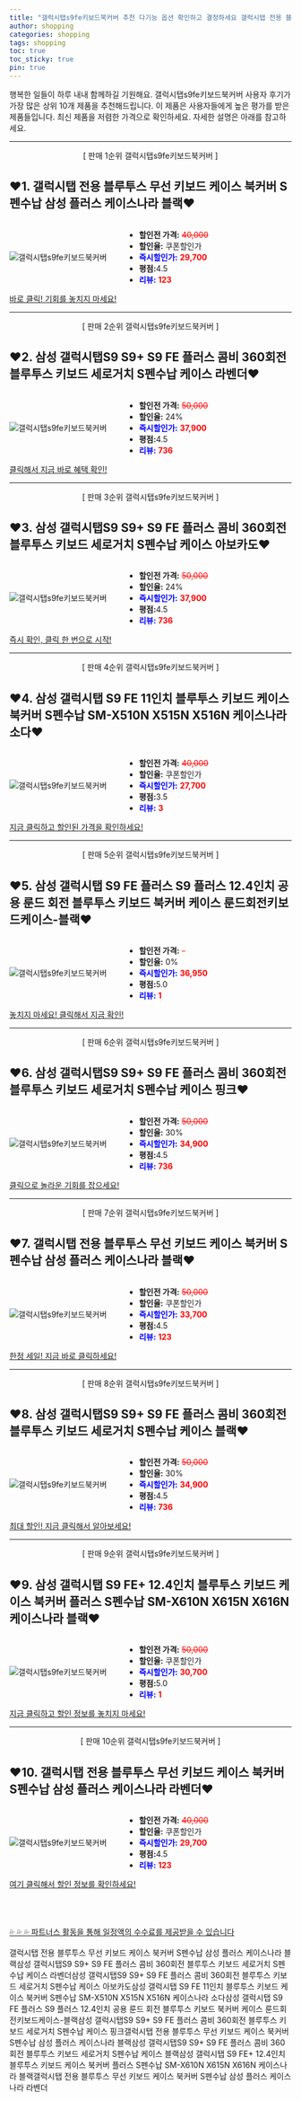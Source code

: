```yaml
---
title: "갤럭시탭s9fe키보드북커버 추천 다기능 옵션 확인하고 결정하세요 갤럭시탭 전용 블루투스 무선 키보드"
author: shopping
categories: shopping
tags: shopping
toc: true
toc_sticky: true
pin: true
---
```

행복한 일들이 하루 내내 함께하길 기원해요.  갤럭시탭s9fe키보드북커버 사용자 후기가 가장 많은 상위 10개 제품을 추천해드립니다. 이 제품은 사용자들에게 높은 평가를 받은 제품들입니다. 최신 제품을 저렴한 가격으로 확인하세요. 자세한 설명은 아래를 참고하세요.

---
<p class="toplist" style="margin: 0 auto; display: block; width: fit-content;">[ 판매 1순위 갤럭시탭s9fe키보드북커버 ]</p>

<h2><strong>❤️1. 갤럭시탭 전용 블루투스 무선 키보드 케이스 북커버 S펜수납 삼성 플러스 케이스나라 블랙❤️</strong></h2>

<div style="display: flex; align-items: center;">
    <div style="flex: 0.4;">
        <img src="https://thumbnail10.coupangcdn.com/thumbnails/remote/230x230ex/image/vendor_inventory/8ea9/0dd96263d1449b8d6e32efcc440f9b31145e7f662a3e6148f6adff6da01c.jpg" alt="갤럭시탭s9fe키보드북커버" style="max-width: 100%;">
    </div>
    <div style="flex: 0.6; margin-left: 10px;">
        <ul>
            <li><strong>할인전 가격:</strong> <del style="color: red;">40,000</del></li>
            <li><strong>할인율:</strong> 쿠폰할인가</li>
            <li><span style='color:blue'><strong>즉시할인가:</strong></span> <span style='color:red'><strong>29,700</strong></span></li>
            <li><strong>평점:</strong>4.5</li>
            <li><span style='color:blue'><strong>리뷰:</strong></span> <span style='color:red'><strong>123</strong></span></li>
        </ul>
    </div>
</div>
<div class="center">
    <a href="https://William4Davisa.github.io?lptag=AF9450613&subid=githubio&pageKey=7978199153&traceid=V0-153&itemId=22124955575&vendorItemId=89171803571" class="myButton">
        바로 클릭! 기회를 놓치지 마세요!
    </a>
</div>


---
<p class="toplist" style="margin: 0 auto; display: block; width: fit-content;">[ 판매 2순위 갤럭시탭s9fe키보드북커버 ]</p>

<h2><strong>❤️2. 삼성 갤럭시탭S9 S9+ S9 FE 플러스 콤비 360회전 블루투스 키보드 세로거치 S펜수납 케이스 라벤더❤️</strong></h2>

<div style="display: flex; align-items: center;">
    <div style="flex: 0.4;">
        <img src="https://thumbnail10.coupangcdn.com/thumbnails/remote/230x230ex/image/vendor_inventory/69e2/4a8e7beadf0d6218981c357814b0a93e042f16274614eee2181c944bd1a1.jpg" alt="갤럭시탭s9fe키보드북커버" style="max-width: 100%;">
    </div>
    <div style="flex: 0.6; margin-left: 10px;">
        <ul>
            <li><strong>할인전 가격:</strong> <del style="color: red;">50,000</del></li>
            <li><strong>할인율:</strong> 24%</li>
            <li><span style='color:blue'><strong>즉시할인가:</strong></span> <span style='color:red'><strong>37,900</strong></span></li>
            <li><strong>평점:</strong>4.5</li>
            <li><span style='color:blue'><strong>리뷰:</strong></span> <span style='color:red'><strong>736</strong></span></li>
        </ul>
    </div>
</div>
<div class="center">
    <a href="https://William4Davisa.github.io?lptag=AF9450613&subid=githubio&pageKey=7678033193&traceid=V0-153&itemId=20831345182&vendorItemId=87899471488" class="myButton">
        클릭해서 지금 바로 혜택 확인!
    </a>
</div>


---
<p class="toplist" style="margin: 0 auto; display: block; width: fit-content;">[ 판매 3순위 갤럭시탭s9fe키보드북커버 ]</p>

<h2><strong>❤️3. 삼성 갤럭시탭S9 S9+ S9 FE 플러스 콤비 360회전 블루투스 키보드 세로거치 S펜수납 케이스 아보카도❤️</strong></h2>

<div style="display: flex; align-items: center;">
    <div style="flex: 0.4;">
        <img src="https://thumbnail10.coupangcdn.com/thumbnails/remote/230x230ex/image/vendor_inventory/7a9b/62ff1effef74b26f7844ed08d232b8cd84c4baa8e825756c9aa2decfaa1a.jpg" alt="갤럭시탭s9fe키보드북커버" style="max-width: 100%;">
    </div>
    <div style="flex: 0.6; margin-left: 10px;">
        <ul>
            <li><strong>할인전 가격:</strong> <del style="color: red;">50,000</del></li>
            <li><strong>할인율:</strong> 24%</li>
            <li><span style='color:blue'><strong>즉시할인가:</strong></span> <span style='color:red'><strong>37,900</strong></span></li>
            <li><strong>평점:</strong>4.5</li>
            <li><span style='color:blue'><strong>리뷰:</strong></span> <span style='color:red'><strong>736</strong></span></li>
        </ul>
    </div>
</div>
<div class="center">
    <a href="https://William4Davisa.github.io?lptag=AF9450613&subid=githubio&pageKey=7678033193&traceid=V0-153&itemId=20831345196&vendorItemId=87899471480" class="myButton">
        즉시 확인, 클릭 한 번으로 시작!
    </a>
</div>


---
<p class="toplist" style="margin: 0 auto; display: block; width: fit-content;">[ 판매 4순위 갤럭시탭s9fe키보드북커버 ]</p>

<h2><strong>❤️4. 삼성 갤럭시탭 S9 FE 11인치 블루투스 키보드 케이스 북커버 S펜수납 SM-X510N X515N X516N 케이스나라 소다❤️</strong></h2>

<div style="display: flex; align-items: center;">
    <div style="flex: 0.4;">
        <img src="https://thumbnail7.coupangcdn.com/thumbnails/remote/230x230ex/image/vendor_inventory/1407/bcb62f4c53f0a9c98aaed8258b980e31832d515c77f5cbbdf92001470b82.jpg" alt="갤럭시탭s9fe키보드북커버" style="max-width: 100%;">
    </div>
    <div style="flex: 0.6; margin-left: 10px;">
        <ul>
            <li><strong>할인전 가격:</strong> <del style="color: red;">40,000</del></li>
            <li><strong>할인율:</strong> 쿠폰할인가</li>
            <li><span style='color:blue'><strong>즉시할인가:</strong></span> <span style='color:red'><strong>27,700</strong></span></li>
            <li><strong>평점:</strong>3.5</li>
            <li><span style='color:blue'><strong>리뷰:</strong></span> <span style='color:red'><strong>3</strong></span></li>
        </ul>
    </div>
</div>
<div class="center">
    <a href="https://William4Davisa.github.io?lptag=AF9450613&subid=githubio&pageKey=7993806215&traceid=V0-153&itemId=22228375442&vendorItemId=89274287407" class="myButton">
        지금 클릭하고 할인된 가격을 확인하세요!
    </a>
</div>


---
<p class="toplist" style="margin: 0 auto; display: block; width: fit-content;">[ 판매 5순위 갤럭시탭s9fe키보드북커버 ]</p>

<h2><strong>❤️5. 삼성 갤럭시탭 S9 FE 플러스 S9 플러스 12.4인치 공용 룬드 회전 블루투스 키보드 북커버 케이스 룬드회전키보드케이스-블랙❤️</strong></h2>

<div style="display: flex; align-items: center;">
    <div style="flex: 0.4;">
        <img src="https://thumbnail6.coupangcdn.com/thumbnails/remote/230x230ex/image/vendor_inventory/9c46/4d7e8facbb2efc7430455eb92be69aadc28faefc687346cf22f245838d62.jpg" alt="갤럭시탭s9fe키보드북커버" style="max-width: 100%;">
    </div>
    <div style="flex: 0.6; margin-left: 10px;">
        <ul>
            <li><strong>할인전 가격:</strong> <del style="color: red;">-</del></li>
            <li><strong>할인율:</strong> 0%</li>
            <li><span style='color:blue'><strong>즉시할인가:</strong></span> <span style='color:red'><strong>36,950</strong></span></li>
            <li><strong>평점:</strong>5.0</li>
            <li><span style='color:blue'><strong>리뷰:</strong></span> <span style='color:red'><strong>1</strong></span></li>
        </ul>
    </div>
</div>
<div class="center">
    <a href="https://William4Davisa.github.io?lptag=AF9450613&subid=githubio&pageKey=8130876718&traceid=V0-153&itemId=23090306835&vendorItemId=90123739577" class="myButton">
        놓치지 마세요! 클릭해서 지금 확인!
    </a>
</div>


---
<p class="toplist" style="margin: 0 auto; display: block; width: fit-content;">[ 판매 6순위 갤럭시탭s9fe키보드북커버 ]</p>

<h2><strong>❤️6. 삼성 갤럭시탭S9 S9+ S9 FE 플러스 콤비 360회전 블루투스 키보드 세로거치 S펜수납 케이스 핑크❤️</strong></h2>

<div style="display: flex; align-items: center;">
    <div style="flex: 0.4;">
        <img src="https://thumbnail6.coupangcdn.com/thumbnails/remote/230x230ex/image/vendor_inventory/2839/3828e7406cacb339d7a46c453cbc64be41019a4afcac64d3079bbf438bd2.jpg" alt="갤럭시탭s9fe키보드북커버" style="max-width: 100%;">
    </div>
    <div style="flex: 0.6; margin-left: 10px;">
        <ul>
            <li><strong>할인전 가격:</strong> <del style="color: red;">50,000</del></li>
            <li><strong>할인율:</strong> 30%</li>
            <li><span style='color:blue'><strong>즉시할인가:</strong></span> <span style='color:red'><strong>34,900</strong></span></li>
            <li><strong>평점:</strong>4.5</li>
            <li><span style='color:blue'><strong>리뷰:</strong></span> <span style='color:red'><strong>736</strong></span></li>
        </ul>
    </div>
</div>
<div class="center">
    <a href="https://William4Davisa.github.io?lptag=AF9450613&subid=githubio&pageKey=7678033193&traceid=V0-153&itemId=20831345177&vendorItemId=87899471398" class="myButton">
        클릭으로 놀라운 기회를 잡으세요!
    </a>
</div>


---
<p class="toplist" style="margin: 0 auto; display: block; width: fit-content;">[ 판매 7순위 갤럭시탭s9fe키보드북커버 ]</p>

<h2><strong>❤️7. 갤럭시탭 전용 블루투스 무선 키보드 케이스 북커버 S펜수납 삼성 플러스 케이스나라 블랙❤️</strong></h2>

<div style="display: flex; align-items: center;">
    <div style="flex: 0.4;">
        <img src="https://thumbnail6.coupangcdn.com/thumbnails/remote/230x230ex/image/vendor_inventory/2ae1/c86b2c3cd314c747b83a71e23d7cbc72e5ff9169a90aea0836558b38bcc9.jpg" alt="갤럭시탭s9fe키보드북커버" style="max-width: 100%;">
    </div>
    <div style="flex: 0.6; margin-left: 10px;">
        <ul>
            <li><strong>할인전 가격:</strong> <del style="color: red;">50,000</del></li>
            <li><strong>할인율:</strong> 쿠폰할인가</li>
            <li><span style='color:blue'><strong>즉시할인가:</strong></span> <span style='color:red'><strong>33,700</strong></span></li>
            <li><strong>평점:</strong>4.5</li>
            <li><span style='color:blue'><strong>리뷰:</strong></span> <span style='color:red'><strong>123</strong></span></li>
        </ul>
    </div>
</div>
<div class="center">
    <a href="https://William4Davisa.github.io?lptag=AF9450613&subid=githubio&pageKey=7978199153&traceid=V0-153&itemId=22124955568&vendorItemId=89171803370" class="myButton">
        한정 세일! 지금 바로 클릭하세요!
    </a>
</div>


---
<p class="toplist" style="margin: 0 auto; display: block; width: fit-content;">[ 판매 8순위 갤럭시탭s9fe키보드북커버 ]</p>

<h2><strong>❤️8. 삼성 갤럭시탭S9 S9+ S9 FE 플러스 콤비 360회전 블루투스 키보드 세로거치 S펜수납 케이스 블랙❤️</strong></h2>

<div style="display: flex; align-items: center;">
    <div style="flex: 0.4;">
        <img src="https://thumbnail10.coupangcdn.com/thumbnails/remote/230x230ex/image/vendor_inventory/0262/03466ea1e795fc76948d8941f4427e19812fd780a0a8cf4d1fe8ca4ff6f0.jpg" alt="갤럭시탭s9fe키보드북커버" style="max-width: 100%;">
    </div>
    <div style="flex: 0.6; margin-left: 10px;">
        <ul>
            <li><strong>할인전 가격:</strong> <del style="color: red;">50,000</del></li>
            <li><strong>할인율:</strong> 30%</li>
            <li><span style='color:blue'><strong>즉시할인가:</strong></span> <span style='color:red'><strong>34,900</strong></span></li>
            <li><strong>평점:</strong>4.5</li>
            <li><span style='color:blue'><strong>리뷰:</strong></span> <span style='color:red'><strong>736</strong></span></li>
        </ul>
    </div>
</div>
<div class="center">
    <a href="https://William4Davisa.github.io?lptag=AF9450613&subid=githubio&pageKey=7678033193&traceid=V0-153&itemId=20831345195&vendorItemId=87899471551" class="myButton">
        최대 할인! 지금 클릭해서 알아보세요!
    </a>
</div>


---
<p class="toplist" style="margin: 0 auto; display: block; width: fit-content;">[ 판매 9순위 갤럭시탭s9fe키보드북커버 ]</p>

<h2><strong>❤️9. 삼성 갤럭시탭 S9 FE+ 12.4인치 블루투스 키보드 케이스 북커버 플러스 S펜수납 SM-X610N X615N X616N 케이스나라 블랙❤️</strong></h2>

<div style="display: flex; align-items: center;">
    <div style="flex: 0.4;">
        <img src="https://thumbnail10.coupangcdn.com/thumbnails/remote/230x230ex/image/vendor_inventory/9175/66222f71641a1cd3facf034a9ebbda4138de2f07b76ad6b70d563b81d865.jpg" alt="갤럭시탭s9fe키보드북커버" style="max-width: 100%;">
    </div>
    <div style="flex: 0.6; margin-left: 10px;">
        <ul>
            <li><strong>할인전 가격:</strong> <del style="color: red;">50,000</del></li>
            <li><strong>할인율:</strong> 쿠폰할인가</li>
            <li><span style='color:blue'><strong>즉시할인가:</strong></span> <span style='color:red'><strong>30,700</strong></span></li>
            <li><strong>평점:</strong>5.0</li>
            <li><span style='color:blue'><strong>리뷰:</strong></span> <span style='color:red'><strong>1</strong></span></li>
        </ul>
    </div>
</div>
<div class="center">
    <a href="https://William4Davisa.github.io?lptag=AF9450613&subid=githubio&pageKey=7993823808&traceid=V0-153&itemId=22228510376&vendorItemId=89274421651" class="myButton">
        지금 클릭하고 할인 정보를 놓치지 마세요!
    </a>
</div>


---
<p class="toplist" style="margin: 0 auto; display: block; width: fit-content;">[ 판매 10순위 갤럭시탭s9fe키보드북커버 ]</p>

<h2><strong>❤️10. 갤럭시탭 전용 블루투스 무선 키보드 케이스 북커버 S펜수납 삼성 플러스 케이스나라 라벤더❤️</strong></h2>

<div style="display: flex; align-items: center;">
    <div style="flex: 0.4;">
        <img src="https://thumbnail6.coupangcdn.com/thumbnails/remote/230x230ex/image/vendor_inventory/30dc/8643dabf24e7aa248ab854ece61dbfd7b8a5115c18f1b1b2623c733629f7.jpg" alt="갤럭시탭s9fe키보드북커버" style="max-width: 100%;">
    </div>
    <div style="flex: 0.6; margin-left: 10px;">
        <ul>
            <li><strong>할인전 가격:</strong> <del style="color: red;">40,000</del></li>
            <li><strong>할인율:</strong> 쿠폰할인가</li>
            <li><span style='color:blue'><strong>즉시할인가:</strong></span> <span style='color:red'><strong>29,700</strong></span></li>
            <li><strong>평점:</strong>4.5</li>
            <li><span style='color:blue'><strong>리뷰:</strong></span> <span style='color:red'><strong>123</strong></span></li>
        </ul>
    </div>
</div>
<div class="center">
    <a href="https://William4Davisa.github.io?lptag=AF9450613&subid=githubio&pageKey=7978199153&traceid=V0-153&itemId=22124955576&vendorItemId=89171803725" class="myButton">
        여기 클릭해서 할인 정보를 확인하세요!
    </a>
</div>

<br><br><br>[💦 💦 💦 파트너스 활동을 통해 일정액의 수수료를 제공받을 수 있습니다](https://link.coupang.com/a/bcpT2c)<br><br>갤럭시탭 전용 블루투스 무선 키보드 케이스 북커버 S펜수납 삼성 플러스 케이스나라 블랙삼성 갤럭시탭S9 S9+ S9 FE 플러스 콤비 360회전 블루투스 키보드 세로거치 S펜수납 케이스 라벤더삼성 갤럭시탭S9 S9+ S9 FE 플러스 콤비 360회전 블루투스 키보드 세로거치 S펜수납 케이스 아보카도삼성 갤럭시탭 S9 FE 11인치 블루투스 키보드 케이스 북커버 S펜수납 SM-X510N X515N X516N 케이스나라 소다삼성 갤럭시탭 S9 FE 플러스 S9 플러스 12.4인치 공용 룬드 회전 블루투스 키보드 북커버 케이스 룬드회전키보드케이스-블랙삼성 갤럭시탭S9 S9+ S9 FE 플러스 콤비 360회전 블루투스 키보드 세로거치 S펜수납 케이스 핑크갤럭시탭 전용 블루투스 무선 키보드 케이스 북커버 S펜수납 삼성 플러스 케이스나라 블랙삼성 갤럭시탭S9 S9+ S9 FE 플러스 콤비 360회전 블루투스 키보드 세로거치 S펜수납 케이스 블랙삼성 갤럭시탭 S9 FE+ 12.4인치 블루투스 키보드 케이스 북커버 플러스 S펜수납 SM-X610N X615N X616N 케이스나라 블랙갤럭시탭 전용 블루투스 무선 키보드 케이스 북커버 S펜수납 삼성 플러스 케이스나라 라벤더